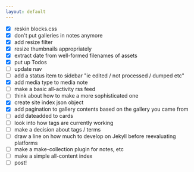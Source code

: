 ```yaml
---
layout: default
---
```

* [x] reskin blocks.css 
* [x] don't put galleries in notes anymore
* [x] add resize filter
* [x] resize thumbnails appropriately
* [x] extract date from well-formed filenames of assets
* [x] put up Todos
* [ ] update nav
* [ ] add a status item to sidebar "ie edited / not processed / dumped etc"
* [x] add media type to media note
* [ ] make a basic all-activity rss feed
* [ ] think about how to make a more sophisticated one
* [x] create site index json object
* [x] add pagination to gallery contents based on the gallery you came from
* [ ] add dateadded to cards
* [ ] look into how tags are currently working
* [ ] make a decision about tags / terms
* [ ] draw a line on how much to develop on Jekyll before reevaluating platforms
* [ ] make a make-collection plugin for notes, etc
* [ ] make a simple all-content index
* [ ] post!